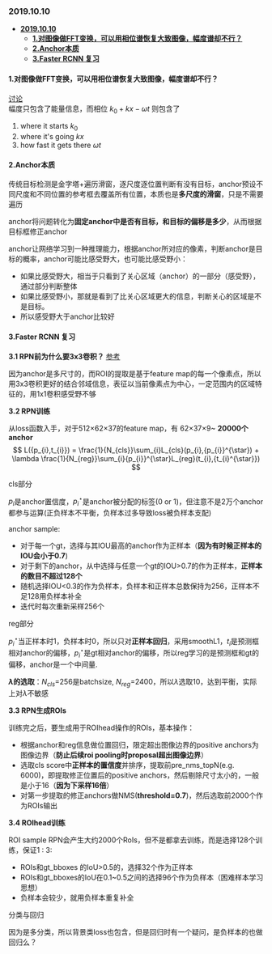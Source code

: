 ### **2019.10.10**  
- [**2019.10.10**](#20191010)
  - [**1.对图像做FFT变换，可以用相位谱恢复大致图像，幅度谱却不行？**](#1对图像做FFT变换可以用相位谱恢复大致图像幅度谱却不行)
  - [**2.Anchor本质**](#2Anchor本质)
  - [**3.Faster RCNN 复习**](#3Faster-RCNN-复习)
#### **1.对图像做FFT变换，可以用相位谱恢复大致图像，幅度谱却不行？**
[讨论](https://www.zhihu.com/question/23718291)  
幅度只包含了能量信息，而相位 $k_{0}+kx-\omega t$ 则包含了

1. where it starts $k_{0}$
2. where it's going $kx$
3. how fast it gets there $\omega t$


#### **2.Anchor本质**  
传统目标检测是金字塔+遍历滑窗，逐尺度逐位置判断有没有目标，anchor预设不同尺度和不同位置的参考框去覆盖所有位置，本质也是**多尺度的滑窗**，只是不需要遍历  

anchor将问题转化为**固定anchor中是否有目标，和目标的偏移是多少**，从而根据目标框修正anchor    

anchor让网络学习到一种推理能力，根据anchor所对应的像素，判断anchor是目标的概率，anchor可能比感受野大，也可能比感受野小：  
- 如果比感受野大，相当于只看到了关心区域（anchor）的一部分（感受野），通过部分判断整体
- 如果比感受野小，那就是看到了比关心区域更大的信息，判断关心的区域是不是目标。
- 所以感受野大于anchor比较好


#### **3.Faster RCNN 复习**

**3.1 RPN前为什么要3x3卷积？** [参考](https://www.zhihu.com/search?type=content&q=faster%20rcnn)   

因为anchor是多尺寸的，而ROI的提取是基于feature map的每一个像素点，所以用3x3卷积更好的结合邻域信息，表征以当前像素点为中心，一定范围内的区域特征的，用1x1卷积感受野不够

**3.2 RPN训练**

从loss函数入手，对于512×62×37的feature map，有 62×37×9~ **20000个anchor**
$$ L({p_{i},t_{i}}) = \frac{1}{N_{cls}}\sum_{i}L_{cls}(p_{i},{p_{i}}^{\star}) + \lambda \frac{1}{N_{reg}}\sum_{i}{p_{i}}^{\star}L_{reg}(t_{i},{t_{i}^{\star}}) $$

cls部分  

$p_{i}$是anchor置信度，${p_{i}^{\star}}$是anchor被分配的标签(0 or 1)，但注意不是2万个anchor都参与运算(正负样本不平衡，负样本过多导致loss被负样本支配)

anchor sample:
- 对于每一个gt，选择与其IOU最高的anchor作为正样本（**因为有时候正样本的IOU会小于0.7**)
- 对于剩下的anchor，从中选择与任意一个gt的IOU>0.7的作为正样本，**正样本的数目不超过128个**
- 随机选择IOU<0.3的作为负样本，负样本和正样本总数保持为256，正样本不足128用负样本补全
- 迭代时每次重新采样256个
  
reg部分  

${p_{i}^{\star}}$当正样本时1，负样本时0，所以只对**正样本回归**，采用smoothL1，$t_{i}$是预测框相对anchor的偏移，${p_{i}}^{\star}$是gt相对anchor的偏移，所以reg学习的是预测框和gt的偏移，anchor是一个中间量.

**$\lambda$的选取**：$N_{cls}$=256是batchsize, $N_{reg}$=2400，所以$\lambda$选取10，达到平衡，实际上对$\lambda$不敏感  

**3.3 RPN生成ROIs**

训练完之后，要生成用于ROIhead操作的ROIs，基本操作：
- 根据anchor和reg信息做位置回归，限定超出图像边界的positive anchors为图像边界（**防止后续roi pooling时proposal超出图像边界**）
- 选取cls score中**正样本的置信度**并排序，提取前pre_nms_topN(e.g. 6000)，即提取修正位置后的positive anchors，然后剔除尺寸太小的，一般是小于16（**因为下采样16倍**）
- 对第一步提取的修正anchors做NMS(**threshold=0.7**)，然后选取前2000个作为ROIs输出


**3.4 ROIhead训练**

ROI sample
RPN会产生大约2000个RoIs，但不是都拿去训练，而是选择128个训练，保证1 : 3: 
- ROIs和gt_bboxes 的IoU>0.5的，选择32个作为正样本
- ROIs和gt_bboxes的IoU在0.1~0.5之间的选择96个作为负样本（困难样本学习思想）
- 负样本会较少，就用负样本重复补全

分类与回归  

因为是多分类，所以背景类loss也包含，但是回归时有一个疑问，是负样本的也做回归么？




